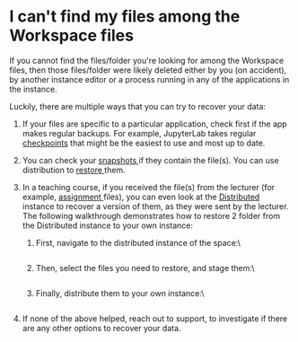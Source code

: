 # I can't find my files among the Workspace files

If you cannot find the files/folder you're looking for among the Workspace files, then those files/folder were likely deleted either by you (on accident), by another instance editor or a process running in any of the applications in the instance.

Luckily, there are multiple ways that you can try to recover your data:

1. If your files are specific to a particular application, check first if the app makes regular backups. For example, JupyterLab takes regular [checkpoints](https://stackoverflow.com/a/46422176) that might be the easiest to use and most up to date.
2. You can check your [snapshots ](../../../getting-started/nuvolos-basic-concepts/snapshots.md#what-are-snapshots)if they contain the file(s). You can use distribution to [restore ](../../../features/snapshots/restore-a-snapshot.md#partially-restore-a-snapshot)them.&#x20;
3. In a teaching course, if you received the file(s) from the lecturer (for example, [assignment ](../../../user-guides/education-guides/student-guides/working-on-assignments.md)files), you can even look at the [Distributed ](../../../getting-started/nuvolos-basic-concepts/)instance to recover a version of them, as they were sent by the lecturer. The following walkthrough demonstrates how to restore 2 folder from the Distributed instance to your own instance:
   1.  First, navigate to the distributed instance of the space:\


       <figure><img src="https://lh7-rt.googleusercontent.com/docsz/AD_4nXe1kLR8u1y2HeiiBYQSsFG_HWh_0sqxckW32VfqG1xxvn9XddnKQylAg7IH-ZKGD5m60FP9owqjJHU2SHTMfggC-LMdOqvk9_-7EmcoUq8ahpPSB6Kpt9ew1gFV0ZyKg8taZaAX6o-xPFSaDZJvbflgakTi?key=oKPaq6hvMB7j5N9W2CtiGQ" alt=""><figcaption></figcaption></figure>


   2.  Then, select the files you need to restore, and stage them:\


       <figure><img src="https://lh7-rt.googleusercontent.com/docsz/AD_4nXeO5ntKVvnMndVz9VNJU90xpEeGPd0L_p7Cdpy3GrQYie2qulxbcp_G-Nxz0-E3Q0au6N-vs4aupLPs1c6OWoQ9wCi4iNe9zmCbH4dS-pp3SE4CgZVWdUOOmcahqEPZR8BZzw-OLgXY93wqJc1dFoBCTp0L?key=oKPaq6hvMB7j5N9W2CtiGQ" alt=""><figcaption></figcaption></figure>


   3.  Finally, distribute them to your own instance:\


       <figure><img src="https://lh7-rt.googleusercontent.com/docsz/AD_4nXfHQDLdL6qccXtB3FjyvjdZJIEcFB2MyvqSNvmjO-ZASV9HEo65kpDM0C6ilj5bMB7qS1LQOvjHX2P5gxvGQN9xUTFNW1Fvd0tszIBFd4-sbf-bHd1OOjLb48Gw-mz84n9Goif6DvIePcoMh56mFZG7UAIE?key=oKPaq6hvMB7j5N9W2CtiGQ" alt=""><figcaption></figcaption></figure>


4. If none of the above helped, reach out to support, to investigate if there are any other options to recover your data.
